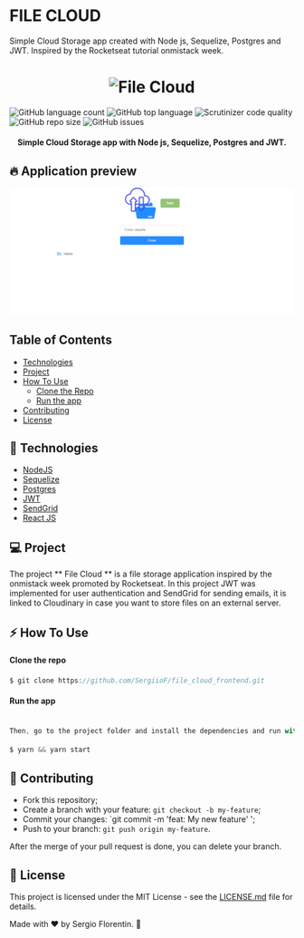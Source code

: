 
# FILE CLOUD

Simple Cloud Storage app created with Node js, Sequelize, Postgres and JWT. Inspired by the Rocketseat tutorial onmistack week.

<h1 align="center">
    <img alt="File Cloud" src="https://res.cloudinary.com/infoinfomas/image/upload/v1592172890/backup-file_jrfyqc.png" />
    <br>
</h1>

![GitHub language count](https://img.shields.io/github/languages/count/SergiioF/file_cloud_frontend)
![GitHub top language](https://img.shields.io/github/languages/top/SergiioF/file_cloud_frontend)
![Scrutinizer code quality](https://img.shields.io/scrutinizer/quality/g/SergiioF/file_cloud_frontend)
![GitHub repo size](https://img.shields.io/github/repo-size/SergiioF/file_cloud_frontend)
![GitHub issues](https://img.shields.io/github/issues/SergiioF/file_cloud_frontend)



<h4 align="center">
  Simple Cloud Storage app with Node js, Sequelize, Postgres and JWT.
</h4>


## 🔥 Application preview

<p align="center">
  <img id="FileCloudPReview" src="FileCloudPreview.gif" width="900px">
</p>


## Table of Contents
<!--ts-->
  * [Technologies](#technologies)
  * [Project](#project)
  * [How To Use](#how-to-use)
      * [Clone the Repo](#clone-the-repo)
      * [Run the app](#run-the-app)
   * [Contributing](#contributing)
   * [License](#license)
<!--te-->

## 🚀 Technologies

-  [NodeJS](https://nodejs.org/es/)
-  [Sequelize](https://sequelize.org/)
-  [Postgres](https://www.postgresql.org/)
-  [JWT](https://jwt.io/)
-  [SendGrid](https://sendgrid.com/)
-  [React JS](https://es.reactjs.org/)


## 💻 Project

The project ** File Cloud ** is a file storage application inspired by the onmistack week promoted by Rocketseat. In this project JWT was implemented for user authentication and SendGrid for sending emails, it is linked to Cloudinary in case you want to store files on an external server.


## :zap:  How To Use

#### Clone the repo

```jsx
$ git clone https://github.com/SergiioF/file_cloud_frontend.git
```
#### Run the app

```jsx

Then, go to the project folder and install the dependencies and run with the command:

$ yarn && yarn start
```
## 🤔 Contributing

- Fork this repository;
- Create a branch with your feature: `git checkout -b my-feature`;
- Commit your changes: `git commit -m 'feat: My new feature' ';
- Push to your branch: `git push origin my-feature`.

After the merge of your pull request is done, you can delete your branch.

## :memo: License

This project is licensed under the MIT License - see the [LICENSE.md](LICENSE.md) file for details.


Made with ♥ by Sergio Florentin. :wave:






